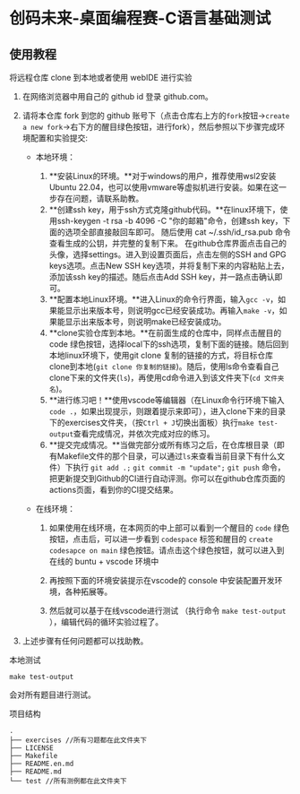 # 创码未来-桌面编程赛-C语言基础测试

## 使用教程

将远程仓库 clone 到本地或者使用 webIDE 进行实验

1. 在网络浏览器中用自己的 github id 登录 github.com。
2. 请将本仓库 fork 到您的 github 账号下（点击仓库右上方的`fork`按钮->`create a new fork`->右下方的醒目绿色按钮，进行fork），然后参照以下步骤完成环境配置和实验提交:
   - 本地环境：

     1. **安装Linux的环境。**对于windows的用户，推荐使用wsl2安装Ubuntu 22.04，也可以使用vmware等虚拟机进行安装。如果在这一步存在问题，请联系助教。
     2. **创建ssh key，用于ssh方式克隆github代码。**在linux环境下，使用ssh-keygen -t rsa -b 4096 -C "你的邮箱"命令，创建ssh key，下面的选项全部直接敲回车即可。 随后使用 cat ~/.ssh/id_rsa.pub 命令查看生成的公钥，并完整的复制下来。 在github仓库界面点击自己的头像，选择settings。进入到设置页面后，点击左侧的SSH and GPG keys选项。点击New SSH key选项，并将复制下来的内容粘贴上去，添加该ssh key的描述。随后点击Add SSH key，并一路点击确认即可。
     3. **配置本地Linux环境。**进入Linux的命令行界面，输入`gcc -v`，如果能显示出来版本号，则说明gcc已经安装成功。再输入`make -v`，如果能显示出来版本号，则说明make已经安装成功。
     4. **clone实验仓库到本地。**在前面生成的仓库中，同样点击醒目的 code 绿色按钮，选择local下的ssh选项，复制下面的链接。随后回到本地linux环境下，使用git clone 复制的链接的方式，将目标仓库clone到本地(`git clone 你复制的链接`)。随后，使用ls命令查看自己clone下来的文件夹(`ls`)，再使用cd命令进入到该文件夹下(`cd 文件夹名`)。
     5. **进行练习吧！**使用vscode等编辑器（在Linux命令行环境下输入`code .`，如果出现提示，则跟着提示来即可），进入clone下来的目录下的exercises文件夹，（按`Ctrl + J`切换出面板）执行`make test-output`查看完成情况，并依次完成对应的练习。
     6. **提交完成情况。**当做完部分或所有练习之后，在仓库根目录（即有Makefile文件的那个目录，可以通过`ls`来查看当前目录下有什么文件）下执行 `git add .;` `git commit -m "update";` `git push` 命令，把更新提交到Github的CI进行自动评测。你可以在github仓库页面的actions页面，看到你的CI提交结果。

   - 在线环境：

     1. 如果使用在线环境，在本网页的中上部可以看到一个醒目的 `code` 绿色按钮，点击后，可以进一步看到 `codespace` 标签和醒目的 `create codesapce on main` 绿色按钮。请点击这个绿色按钮，就可以进入到在线的 buntu + vscode 环境中

     2. 再按照下面的环境安装提示在vscode的 console 中安装配置开发环境，各种拓展等。

     3. 然后就可以基于在线vscode进行测试 （执行命令 `make test-output` ），编辑代码的循环实验过程了。

3. 上述步骤有任何问题都可以找助教。





本地测试

```
make test-output
```

会对所有题目进行测试。







项目结构

```
.
├── exercises //所有习题都在此文件夹下
├── LICENSE
├── Makefile 
├── README.en.md
├── README.md
└── test //所有测例都在此文件夹下
```